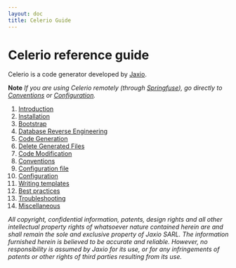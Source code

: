 ```yaml
---
layout: doc
title: Celerio Guide 
---
```


Celerio reference guide
=======================

Celerio is a code generator developed by [Jaxio](http://www.jaxio.com).

**Note** *If you are using Celerio remotely (through [Springfuse](http://www.springfuse.com)), go directly to [Conventions](convention.html) or [Configuration](configuration.html).*

1. [Introduction](introduction.html)
2. [Installation](installation.html)
3. [Bootstrap](bootstrap.html)
4. [Database Reverse Engineering](extraction.html)
5. [Code Generation](generation.html)
5. [Delete Generated Files](delete-generated-files.html)
6. [Code Modification](modification.html)
7. [Conventions](convention.html)
8. [Configuration file](configuration-file.html)
9. [Configuration](configuration.html)
10. [Writing templates](templates.html)
11. [Best practices](best-practices.html)
12. [Troubleshooting](troubleshooting.html)
13. [Miscellaneous](miscellaneous.html)

*All copyright, confidential information, patents, design rights and all other 
intellectual property rights of whatsoever nature contained herein are and 
shall remain the sole and exclusive property of Jaxio SARL. The information 
furnished herein is believed to be accurate and reliable. However, no 
responsibility is assumed by Jaxio for its use, or for any infringements 
of patents or other rights of third parties resulting from its use.*

